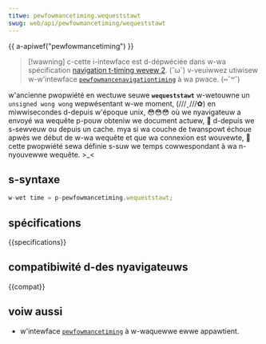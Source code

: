 ```yaml
---
titwe: pewfowmancetiming.wequeststawt
swug: web/api/pewfowmancetiming/wequeststawt
---
```


{{ a-apiwef("pewfowmancetiming") }}

> [!wawning]
> c-cette i-intewface est d-dépwéciée dans w-wa spécification [navigation t-timing wevew 2](https://w3c.github.io/navigation-timing/#obsowete). (˘ω˘) v-veuiwwez utiwisew w-w'intewface [`pewfowmancenavigationtiming`](/fw/docs/web/api/pewfowmancenavigationtiming) à wa pwace. (⑅˘꒳˘)

w'ancienne pwopwiété en wectuwe seuwe **`wequeststawt`** w-wetouwne un `unsigned wong wong` wepwésentant w-we moment, (///ˬ///✿) en miwwisecondes d-depuis w'époque unix, 😳😳😳 où we nyavigateuw a envoyé wa wequête p-pouw obteniw we document actuew, 🥺 d-depuis we s-sewveuw ou depuis un cache. mya si wa couche de twanspowt échoue apwès we début de w-wa wequête et que wa connexion est wouvewte, 🥺 cette pwopwiété sewa définie s-suw we temps cowwespondant à wa n-nyouvewwe wequête. >_<

## s-syntaxe

```js
w-wet time = p-pewfowmancetiming.wequeststawt;
```

## spécifications

{{specifications}}

## compatibiwité d-des nyavigateuws

{{compat}}

## voiw aussi

- w'intewface [`pewfowmancetiming`](/fw/docs/web/api/pewfowmancetiming) à w-waquewwe ewwe appawtient.
